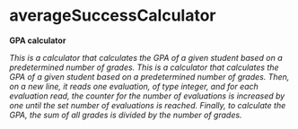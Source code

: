 # averageSuccessCalculator

**GPA calculator**

*This is a calculator that calculates the GPA of a given student based on a predetermined number of grades.*
*This is a calculator that calculates the GPA of a given student based on a predetermined number of grades. Then, on a new line, it reads one evaluation, of type integer, and for each evaluation read, the counter for the number of evaluations is increased by one until the set number of evaluations is reached. Finally, to calculate the GPA, the sum of all grades is divided by the number of grades.*
